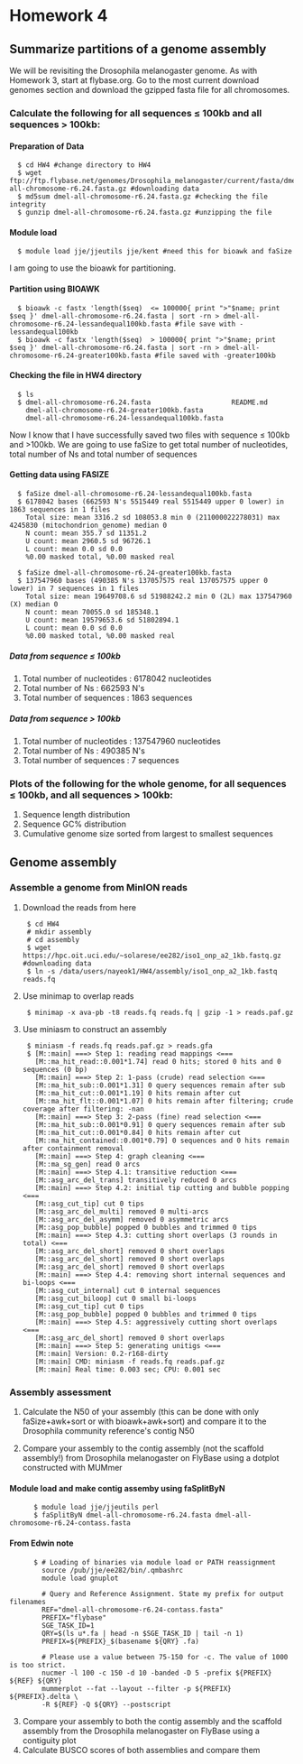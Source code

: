 # Homework 4

## Summarize partitions of a genome assembly

We will be revisiting the Drosophila melanogaster genome. As with Homework 3, start at flybase.org. Go to the most current download genomes section and download the gzipped fasta file for all chromosomes.

### Calculate the following for all sequences ≤ 100kb and all sequences > 100kb:

#### Preparation of Data

      $ cd HW4 #change directory to HW4   
      $ wget ftp://ftp.flybase.net/genomes/Drosophila_melanogaster/current/fasta/dmel-all-chromosome-r6.24.fasta.gz #downloading data   
      $ md5sum dmel-all-chromosome-r6.24.fasta.gz #checking the file integrity   
      $ gunzip dmel-all-chromosome-r6.24.fasta.gz #unzipping the file

#### Module load

      $ module load jje/jjeutils jje/kent #need this for bioawk and faSize

I am going to use the bioawk for partitioning. 

#### Partition using BIOAWK
      $ bioawk -c fastx 'length($seq)  <= 100000{ print ">"$name; print $seq }' dmel-all-chromosome-r6.24.fasta | sort -rn > dmel-all-chromosome-r6.24-lessandequal100kb.fasta #file save with -lessandequal100kb
      $ bioawk -c fastx 'length($seq)  > 100000{ print ">"$name; print $seq }' dmel-all-chromosome-r6.24.fasta | sort -rn > dmel-all-chromosome-r6.24-greater100kb.fasta #file saved with -greater100kb
   
#### Checking the file in HW4 directory
      $ ls 
      $ dmel-all-chromosome-r6.24.fasta                    README.md
        dmel-all-chromosome-r6.24-greater100kb.fasta       
        dmel-all-chromosome-r6.24-lessandequal100kb.fasta

Now I know that I have successfully saved two files with sequence ≤ 100kb and >100kb. We are going to use faSize to get total number of nucleotides, total number of Ns and total number of sequences

#### Getting data using FASIZE
      $ faSize dmel-all-chromosome-r6.24-lessandequal100kb.fasta 
      $ 6178042 bases (662593 N's 5515449 real 5515449 upper 0 lower) in 1863 sequences in 1 files
        Total size: mean 3316.2 sd 108053.8 min 0 (211000022278031) max 4245830 (mitochondrion_genome) median 0
        N count: mean 355.7 sd 11351.2
        U count: mean 2960.5 sd 96726.1
        L count: mean 0.0 sd 0.0
        %0.00 masked total, %0.00 masked real
        
      $ faSize dmel-all-chromosome-r6.24-greater100kb.fasta  
      $ 137547960 bases (490385 N's 137057575 real 137057575 upper 0 lower) in 7 sequences in 1 files 
        Total size: mean 19649708.6 sd 51988242.2 min 0 (2L) max 137547960 (X) median 0
        N count: mean 70055.0 sd 185348.1
        U count: mean 19579653.6 sd 51802894.1
        L count: mean 0.0 sd 0.0
        %0.00 masked total, %0.00 masked real

##### Data from sequence ≤ 100kb
1. Total number of nucleotides : 6178042 nucleotides
2. Total number of Ns : 662593 N's
3. Total number of sequences : 1863 sequences

##### Data from sequence > 100kb
1. Total number of nucleotides : 137547960 nucleotides
2. Total number of Ns : 490385 N's
3. Total number of sequences : 7 sequences


### Plots of the following for the whole genome, for all sequences ≤ 100kb, and all sequences > 100kb:

1. Sequence length distribution
2. Sequence GC% distribution
3. Cumulative genome size sorted from largest to smallest sequences


## Genome assembly

### Assemble a genome from MinION reads

1. Download the reads from here   

        $ cd HW4
        # mkdir assembly
        # cd assembly
        $ wget https://hpc.oit.uci.edu/~solarese/ee282/iso1_onp_a2_1kb.fastq.gz #downloading data
        $ ln -s /data/users/nayeok1/HW4/assembly/iso1_onp_a2_1kb.fastq reads.fq
        
2. Use minimap to overlap reads     

        $ minimap -x ava-pb -t8 reads.fq reads.fq | gzip -1 > reads.paf.gz
3. Use miniasm to construct an assembly   

        $ miniasm -f reads.fq reads.paf.gz > reads.gfa
        $ [M::main] ===> Step 1: reading read mappings <===
          [M::ma_hit_read::0.001*1.74] read 0 hits; stored 0 hits and 0 sequences (0 bp)
          [M::main] ===> Step 2: 1-pass (crude) read selection <===
          [M::ma_hit_sub::0.001*1.31] 0 query sequences remain after sub
          [M::ma_hit_cut::0.001*1.19] 0 hits remain after cut
          [M::ma_hit_flt::0.001*1.07] 0 hits remain after filtering; crude coverage after filtering: -nan
          [M::main] ===> Step 3: 2-pass (fine) read selection <===
          [M::ma_hit_sub::0.001*0.91] 0 query sequences remain after sub
          [M::ma_hit_cut::0.001*0.84] 0 hits remain after cut
          [M::ma_hit_contained::0.001*0.79] 0 sequences and 0 hits remain after containment removal
          [M::main] ===> Step 4: graph cleaning <===
          [M::ma_sg_gen] read 0 arcs
          [M::main] ===> Step 4.1: transitive reduction <===
          [M::asg_arc_del_trans] transitively reduced 0 arcs
          [M::main] ===> Step 4.2: initial tip cutting and bubble popping <===
          [M::asg_cut_tip] cut 0 tips
          [M::asg_arc_del_multi] removed 0 multi-arcs
          [M::asg_arc_del_asymm] removed 0 asymmetric arcs
          [M::asg_pop_bubble] popped 0 bubbles and trimmed 0 tips
          [M::main] ===> Step 4.3: cutting short overlaps (3 rounds in total) <===
          [M::asg_arc_del_short] removed 0 short overlaps
          [M::asg_arc_del_short] removed 0 short overlaps
          [M::asg_arc_del_short] removed 0 short overlaps
          [M::main] ===> Step 4.4: removing short internal sequences and bi-loops <===
          [M::asg_cut_internal] cut 0 internal sequences
          [M::asg_cut_biloop] cut 0 small bi-loops
          [M::asg_cut_tip] cut 0 tips
          [M::asg_pop_bubble] popped 0 bubbles and trimmed 0 tips
          [M::main] ===> Step 4.5: aggressively cutting short overlaps <===
          [M::asg_arc_del_short] removed 0 short overlaps
          [M::main] ===> Step 5: generating unitigs <===
          [M::main] Version: 0.2-r168-dirty
          [M::main] CMD: miniasm -f reads.fq reads.paf.gz
          [M::main] Real time: 0.003 sec; CPU: 0.001 sec
### Assembly assessment

1. Calculate the N50 of your assembly (this can be done with only faSize+awk+sort or with bioawk+awk+sort) and compare it to the Drosophila community reference's contig N50   
                  
          
          
2. Compare your assembly to the contig assembly (not the scaffold assembly!) from Drosophila melanogaster on FlyBase using a dotplot constructed with MUMmer   

#### Module load and make contig assemby using faSplitByN

          $ module load jje/jjeutils perl
          $ faSplitByN dmel-all-chromosome-r6.24.fasta dmel-all-chromosome-r6.24-contass.fasta
         
#### From Edwin note

          $ # Loading of binaries via module load or PATH reassignment
            source /pub/jje/ee282/bin/.qmbashrc
            module load gnuplot

            # Query and Reference Assignment. State my prefix for output filenames
            REF="dmel-all-chromosome-r6.24-contass.fasta"
            PREFIX="flybase"
            SGE_TASK_ID=1
            QRY=$(ls u*.fa | head -n $SGE_TASK_ID | tail -n 1)
            PREFIX=${PREFIX}_$(basename ${QRY} .fa)

            # Please use a value between 75-150 for -c. The value of 1000 is too strict.
            nucmer -l 100 -c 150 -d 10 -banded -D 5 -prefix ${PREFIX} ${REF} ${QRY}
            mummerplot --fat --layout --filter -p ${PREFIX} ${PREFIX}.delta \
            -R ${REF} -Q ${QRY} --postscript

          

3. Compare your assembly to both the contig assembly and the scaffold assembly from the Drosophila melanogaster on FlyBase using a contiguity plot   
4. Calculate BUSCO scores of both assemblies and compare them   
